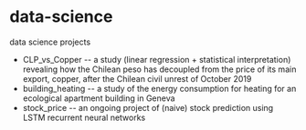 # data-science
data science projects
- CLP_vs_Copper -- a study (linear regression + statistical interpretation) revealing how the Chilean peso has decoupled from the price of its main export, copper, after the Chilean civil unrest of October 2019
- building_heating -- a study of the energy consumption for heating for an ecological apartment building in Geneva
- stock_price -- an ongoing project of (naive) stock prediction using LSTM recurrent neural networks
